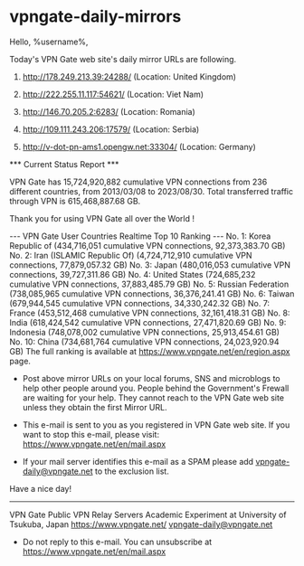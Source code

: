 # vpngate-daily-mirrors

Hello, %username%,

Today's VPN Gate web site's daily mirror URLs are following.

1. http://178.249.213.39:24288/
   (Location: United Kingdom)

2. http://222.255.11.117:54621/
   (Location: Viet Nam)

3. http://146.70.205.2:6283/
   (Location: Romania)

4. http://109.111.243.206:17579/
   (Location: Serbia)

5. http://v-dot-pn-ams1.opengw.net:33304/
   (Location: Germany)


*** Current Status Report ***

VPN Gate has 15,724,920,882 cumulative VPN connections from 236 different countries, from 2013/03/08 to 2023/08/30.
Total transferred traffic through VPN is 615,468,887.68 GB.

Thank you for using VPN Gate all over the World !


--- VPN Gate User Countries Realtime Top 10 Ranking ---
No. 1: Korea Republic of (434,716,051 cumulative VPN connections, 92,373,383.70 GB)
No. 2: Iran (ISLAMIC Republic Of) (4,724,712,910 cumulative VPN connections, 77,879,057.32 GB)
No. 3: Japan (480,016,053 cumulative VPN connections, 39,727,311.86 GB)
No. 4: United States (724,685,232 cumulative VPN connections, 37,883,485.79 GB)
No. 5: Russian Federation (738,085,965 cumulative VPN connections, 36,376,241.41 GB)
No. 6: Taiwan (679,944,545 cumulative VPN connections, 34,330,242.32 GB)
No. 7: France (453,512,468 cumulative VPN connections, 32,161,418.31 GB)
No. 8: India (618,424,542 cumulative VPN connections, 27,471,820.69 GB)
No. 9: Indonesia (748,078,002 cumulative VPN connections, 25,913,454.61 GB)
No. 10: China (734,681,764 cumulative VPN connections, 24,023,920.94 GB)
The full ranking is available at https://www.vpngate.net/en/region.aspx page.


* Post above mirror URLs on your local forums, SNS and microblogs
  to help other people around you.
  People behind the Government's Frewall are waiting for your help.
  They cannot reach to the VPN Gate web site
  unless they obtain the first Mirror URL.

* This e-mail is sent to you as you registered in VPN Gate web site.
  If you want to stop this e-mail, please visit:
  https://www.vpngate.net/en/mail.aspx

* If your mail server identifies this e-mail as a SPAM
  please add vpngate-daily@vpngate.net to the exclusion list.

Have a nice day!

------------------------------------------------------
VPN Gate Public VPN Relay Servers
Academic Experiment at University of Tsukuba, Japan
https://www.vpngate.net/
vpngate-daily@vpngate.net
* Do not reply to this e-mail.
  You can unsubscribe at https://www.vpngate.net/en/mail.aspx


